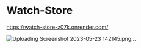 # Watch-Store

https://watch-store-z07k.onrender.com/

![Uploading Screenshot 2023-05-23 142145.png…]()
